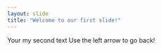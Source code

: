 ```yaml
---
layout: slide
title: "Welcome to our first slide!"
---
```

Your my second text
Use the left arrow to go back!
